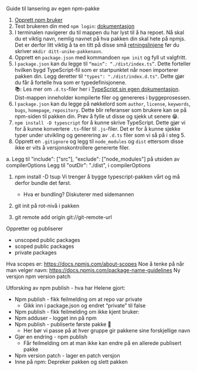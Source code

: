 Guide til lansering av egen npm-pakke

1. [Opprett npm bruker](https://www.npmjs.com/signup)
2. Test brukeren din med `npm login`: [dokumentasjon](https://docs.npmjs.com/creating-a-new-npm-user-account#testing-your-new-account-with-npm-login)
3. I terminalen navigerer du til mappen du har lyst til å ha repoet. Nå skal du et viktig navn, nemlig navnet på hva pakken din skal hete på npmjs. Det er derfor litt viktig å ta en titt på disse små [retningslinjene](https://docs.npmjs.com/package-name-guidelines) før du skriver `mkdir ditt-unike-pakkenavn`.
4. Opprett en `package.json` med kommandoen `npm init` og fyll ut valgfritt.
5. I `package.json` kan du legge til `“main”: “./dist/index.ts”`. Dette forteller hvilken bygd TypeScript-fil som er startpunktet når noen importerer pakken din. Legg deretter til `"types": "./dist/index.d.ts"`. Dette gjør du får å fortelle hva som er typedefinisjonene. 
</br>📚: Les mer om `.d.ts`-filer her i [TypeScript sin egen dokumentasjon](https://www.typescriptlang.org/docs/handbook/2/type-declarations.html#:~:text=.-,d.,our%20own%20declaration%20files%20later.).
Dist-mappen inneholder kompilerte filer og genereres i byggeprosessen. 
7. I `package.json` kan du legge på nøkkelord som `author`, `license`, `keywords`, `bugs`, `homepage`, `repository`. Dette blir referanser som brukere kan se på npm-siden til pakken din. Prøv å fylle ut disse og sjekk ut senere 😁.
8. `npm install -D typescript` for å kunne skrive TypeScript. Dette gjør vi for å kunne konvertere `.ts`-filer til `.js`-filer. Det er for å kunne sjekke typer under utvikling og generering av `.d.ts` filer som vi så på i steg 5.
9. Opprett en `.gitignore` og legg til `node_modules` og `dist` ettersom disse ikke er vits å versjonskontrollere genererte filer.

a. Legg til "include": ["src"],
    "exclude": ["node_modules"] på utsiden av compilerOptions
Legg til "outDir": "./dist", i compilerOptions

1. npm install -D tsup Vi trenger å bygge typescript-pakken vårt og må derfor bundle det først. 

    * Hva er bundling? Diskuterer med sidemannen

1. git init på rot-nivå i pakken
2. git remote add origin git://git-remote-url

Oppretter og publiserer

* unscoped public packages
* scoped public packages
* private packages


Hva scopes er: https://docs.npmjs.com/about-scopes
Noe å tenke på når man velger navn: https://docs.npmjs.com/package-name-guidelines
Ny versjon npm version patch

Utforsking av npm publish - hva har Helene gjort:

* Npm publish - fikk feilmelding om at repo var private
    * Gikk inn i package.json og endret “private” til false
* Npm publish - fikk feilmelding om ikke kjent bruker:
* Npm adduser - logget inn på npm
* Npm publish - publiserte første pakke :partying_face: 
    * Her bør vi passe på at hver gruppe gir pakkene sine forskjellige navn
* Gjør en endring - npm publish
    * Får feilmelding om at man ikke kan endre på en allerede publisert pakke
* Npm version patch - lager en patch versjon
* Inne på npm: Depreker pakken og slett pakken

